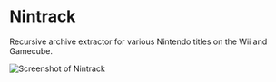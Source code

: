 # Nintrack

Recursive archive extractor for various Nintendo titles on the Wii and Gamecube.

![Screenshot of Nintrack](https://i.imgur.com/dxNlFNg.png)
